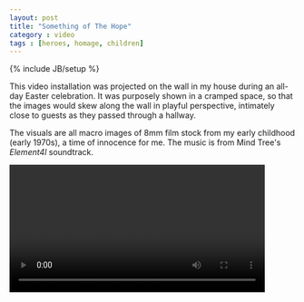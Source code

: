 ```yaml
---
layout: post
title: "Something of The Hope"
category : video
tags : [heroes, homage, children]
---
```

{% include JB/setup %}

This video installation was projected on the wall in my house during an all-day Easter celebration. It was purposely shown in a cramped space, so that the images would skew along the wall in playful perspective, intimately close to guests as they passed through a hallway. 

The visuals are all macro images of 8mm film stock from my early childhood (early 1970s), a time of innocence for me. The music is from Mind Tree's *Element4l* soundtrack.

<video controls="controls" width="450" name="Something of The Hope" src="/assets/some-hope.mov"></video>


